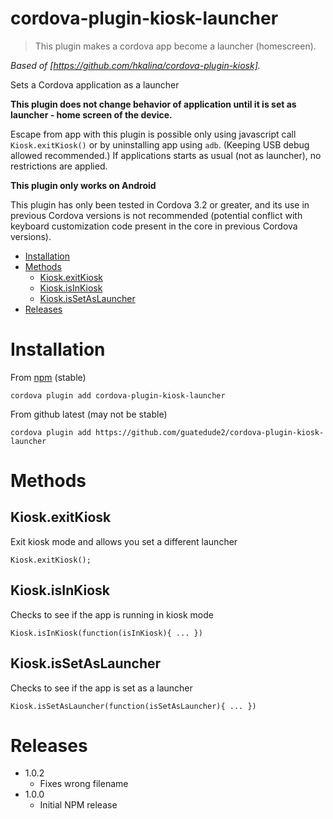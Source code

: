 # cordova-plugin-kiosk-launcher

> This plugin makes a cordova app become a launcher (homescreen).

_Based of [https://github.com/hkalina/cordova-plugin-kiosk]._

Sets a Cordova application as a launcher

**This plugin does not change behavior of application until it is set as launcher - home screen of the device.**

Escape from app with this plugin is possible only using javascript call `Kiosk.exitKiosk()`
or by uninstalling app using `adb`. (Keeping USB debug allowed recommended.)
If applications starts as usual (not as launcher), no restrictions are applied.

**This plugin only works on Android**


This plugin has only been tested in Cordova 3.2 or greater, and its use in previous Cordova versions is not recommended (potential conflict with keyboard customization code present in the core in previous Cordova versions).

- [Installation](#installation)
- [Methods](#methods)
    - [Kiosk.exitKiosk](#kioskExitKiosk)
    - [Kiosk.isInKiosk](#kioskIsInKiosk)
    - [Kiosk.isSetAsLauncher](#kioskIsSetAsLauncher)
- [Releases](#releases)

# Installation

From [npm](https://www.npmjs.com/package/cordova-plugin-kiosk-launcher) (stable)

`cordova plugin add cordova-plugin-kiosk-launcher`

From github latest (may not be stable)

`cordova plugin add https://github.com/guatedude2/cordova-plugin-kiosk-launcher`


# Methods

## Kiosk.exitKiosk

Exit kiosk mode and allows you set a different launcher

    Kiosk.exitKiosk();


## Kiosk.isInKiosk

Checks to see if the app is running in kiosk mode

    Kiosk.isInKiosk(function(isInKiosk){ ... })

## Kiosk.isSetAsLauncher

Checks to see if the app is set as a launcher

    Kiosk.isSetAsLauncher(function(isSetAsLauncher){ ... })

# Releases
- 1.0.2
    - Fixes wrong filename
- 1.0.0
   - Initial NPM release